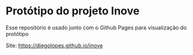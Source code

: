 # Protótipo do projeto Inove
Esse repositório é usado junto com o Github Pages para visualização do protótipo

Site: https://diegolopes.github.io/inove
